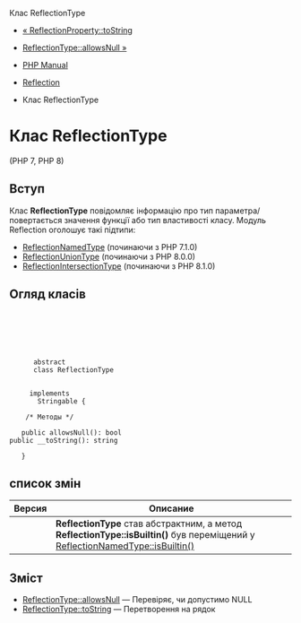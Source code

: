 Клас ReflectionType

-   [« ReflectionProperty::toString](reflectionproperty.tostring.md)
    
-   [ReflectionType::allowsNull »](reflectiontype.allowsnull.md)
    
-   [PHP Manual](index.md)
    
-   [Reflection](book.reflection.md)
    
-   Клас ReflectionType
    

# Клас ReflectionType

(PHP 7, PHP 8)

## Вступ

Клас **ReflectionType** повідомляє інформацію про тип параметра/повертається значення функції або тип властивості класу. Модуль Reflection оголошує такі підтипи:

-   [ReflectionNamedType](class.reflectionnamedtype.md) (починаючи з PHP 7.1.0)
-   [ReflectionUnionType](class.reflectionuniontype.md) (починаючи з PHP 8.0.0)
-   [ReflectionIntersectionType](class.reflectionintersectiontype.md) (починаючи з PHP 8.1.0)

## Огляд класів

```classsynopsis

     
    

    
     
      abstract
      class ReflectionType
     

     implements 
       Stringable {

    /* Методы */
    
   public allowsNull(): bool
public __toString(): string

   }
```

## список змін

| Версия | Описание                                                                                                                                                            |
|--------|---------------------------------------------------------------------------------------------------------------------------------------------------------------------|
|        | **ReflectionType** став абстрактним, а метод **ReflectionType::isBuiltin()** був переміщений у [ReflectionNamedType::isBuiltin()](reflectionnamedtype.isbuiltin.md) |

## Зміст

-   [ReflectionType::allowsNull](reflectiontype.allowsnull.md) — Перевіряє, чи допустимо NULL
-   [ReflectionType::toString](reflectiontype.tostring.md) — Перетворення на рядок